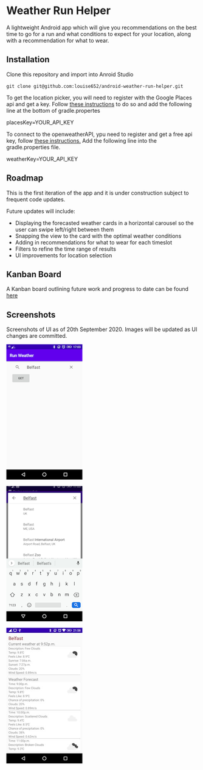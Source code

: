 # Weather Run Helper

A lightweight Android app which will give you recommendations on the best time to go for a run and
 what conditions to expect for your location, along with a recommendation for what to wear.

## Installation

Clone this repository and import into Anroid Studio

```git
git clone git@github.com:louise652/android-weather-run-helper.git
```

To get the location picker, you will need to register with the Google Places api and get a key.
Follow [these instructions](https://developers.google.com/places/web-service/get-api-key) to do so and add the following line at the bottom of gradle.propertes

placesKey=YOUR_API_KEY


To connect to the openweatherAPI, ypu need to register and get a free api key, follow [these instructions.](https://openweathermap.org/appid)
Add the following line into the gradle.properties file.

weatherKey=YOUR_API_KEY

## Roadmap
This is the first iteration of the app and it is under construction subject to frequent code updates.

Future updates will include:
* Displaying the forecasted weather cards in a horizontal carousel so the user can swipe left/right between them
* Snapping the view to the card with the optimal weather conditions
* Adding in recommendations for what to wear for each timeslot
* Filters to refine the time range of results
* UI improvements for location selection

## Kanban Board
A Kanban board outlining future work and progress to date can be found [here](https://trello.com/b/GRX8n57o/weather-run-app)

## Screenshots
Screenshots of UI as of 20th September 2020. Images will be updated as UI changes are committed.

![Location screen](screenshots/ScreenshotLoc1.png)

![Location search](screenshots/ScreenshotLoc2.png)

![Weather Result Screen](screenshots/ScreenshotWeather.png)